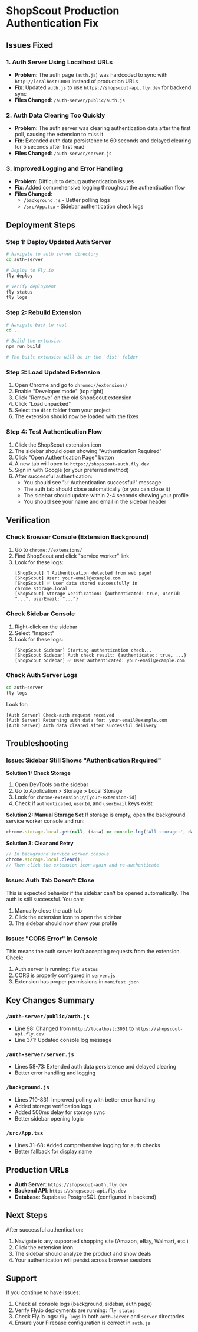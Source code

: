 # ShopScout Production Authentication Fix

## Issues Fixed

### 1. **Auth Server Using Localhost URLs**
- **Problem**: The auth page (`auth.js`) was hardcoded to sync with `http://localhost:3001` instead of production URLs
- **Fix**: Updated `auth.js` to use `https://shopscout-api.fly.dev` for backend sync
- **Files Changed**: `/auth-server/public/auth.js`

### 2. **Auth Data Clearing Too Quickly**
- **Problem**: The auth server was clearing authentication data after the first poll, causing the extension to miss it
- **Fix**: Extended auth data persistence to 60 seconds and delayed clearing for 5 seconds after first read
- **Files Changed**: `/auth-server/server.js`

### 3. **Improved Logging and Error Handling**
- **Problem**: Difficult to debug authentication issues
- **Fix**: Added comprehensive logging throughout the authentication flow
- **Files Changed**: 
  - `/background.js` - Better polling logs
  - `/src/App.tsx` - Sidebar authentication check logs

## Deployment Steps

### Step 1: Deploy Updated Auth Server

```bash
# Navigate to auth server directory
cd auth-server

# Deploy to Fly.io
fly deploy

# Verify deployment
fly status
fly logs
```

### Step 2: Rebuild Extension

```bash
# Navigate back to root
cd ..

# Build the extension
npm run build

# The built extension will be in the 'dist' folder
```

### Step 3: Load Updated Extension

1. Open Chrome and go to `chrome://extensions/`
2. Enable "Developer mode" (top right)
3. Click "Remove" on the old ShopScout extension
4. Click "Load unpacked"
5. Select the `dist` folder from your project
6. The extension should now be loaded with the fixes

### Step 4: Test Authentication Flow

1. Click the ShopScout extension icon
2. The sidebar should open showing "Authentication Required"
3. Click "Open Authentication Page" button
4. A new tab will open to `https://shopscout-auth.fly.dev`
5. Sign in with Google (or your preferred method)
6. After successful authentication:
   - You should see "✅ Authentication successful!" message
   - The auth tab should close automatically (or you can close it)
   - The sidebar should update within 2-4 seconds showing your profile
   - You should see your name and email in the sidebar header

## Verification

### Check Browser Console (Extension Background)
1. Go to `chrome://extensions/`
2. Find ShopScout and click "service worker" link
3. Look for these logs:
   ```
   [ShopScout] 🎉 Authentication detected from web page!
   [ShopScout] User: your-email@example.com
   [ShopScout] ✅ User data stored successfully in chrome.storage.local
   [ShopScout] Storage verification: {authenticated: true, userId: "...", userEmail: "..."}
   ```

### Check Sidebar Console
1. Right-click on the sidebar
2. Select "Inspect"
3. Look for these logs:
   ```
   [ShopScout Sidebar] Starting authentication check...
   [ShopScout Sidebar] Auth check result: {authenticated: true, ...}
   [ShopScout Sidebar] ✅ User authenticated: your-email@example.com
   ```

### Check Auth Server Logs
```bash
cd auth-server
fly logs
```

Look for:
```
[Auth Server] Check-auth request received
[Auth Server] Returning auth data for: your-email@example.com
[Auth Server] Auth data cleared after successful delivery
```

## Troubleshooting

### Issue: Sidebar Still Shows "Authentication Required"

**Solution 1: Check Storage**
1. Open DevTools on the sidebar
2. Go to Application > Storage > Local Storage
3. Look for `chrome-extension://[your-extension-id]`
4. Check if `authenticated`, `userId`, and `userEmail` keys exist

**Solution 2: Manual Storage Set**
If storage is empty, open the background service worker console and run:
```javascript
chrome.storage.local.get(null, (data) => console.log('All storage:', data));
```

**Solution 3: Clear and Retry**
```javascript
// In background service worker console
chrome.storage.local.clear();
// Then click the extension icon again and re-authenticate
```

### Issue: Auth Tab Doesn't Close

This is expected behavior if the sidebar can't be opened automatically. The auth is still successful. You can:
1. Manually close the auth tab
2. Click the extension icon to open the sidebar
3. The sidebar should now show your profile

### Issue: "CORS Error" in Console

This means the auth server isn't accepting requests from the extension. Check:
1. Auth server is running: `fly status`
2. CORS is properly configured in `server.js`
3. Extension has proper permissions in `manifest.json`

## Key Changes Summary

### `/auth-server/public/auth.js`
- Line 98: Changed from `http://localhost:3001` to `https://shopscout-api.fly.dev`
- Line 371: Updated console log message

### `/auth-server/server.js`
- Lines 58-73: Extended auth data persistence and delayed clearing
- Better error handling and logging

### `/background.js`
- Lines 710-831: Improved polling with better error handling
- Added storage verification logs
- Added 500ms delay for storage sync
- Better sidebar opening logic

### `/src/App.tsx`
- Lines 31-68: Added comprehensive logging for auth checks
- Better fallback for display name

## Production URLs

- **Auth Server**: `https://shopscout-auth.fly.dev`
- **Backend API**: `https://shopscout-api.fly.dev`
- **Database**: Supabase PostgreSQL (configured in backend)

## Next Steps

After successful authentication:
1. Navigate to any supported shopping site (Amazon, eBay, Walmart, etc.)
2. Click the extension icon
3. The sidebar should analyze the product and show deals
4. Your authentication will persist across browser sessions

## Support

If you continue to have issues:
1. Check all console logs (background, sidebar, auth page)
2. Verify Fly.io deployments are running: `fly status`
3. Check Fly.io logs: `fly logs` in both `auth-server` and `server` directories
4. Ensure your Firebase configuration is correct in `auth.js`
